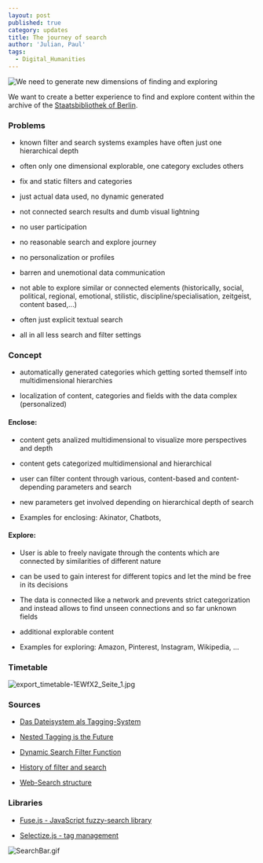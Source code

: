 ```yaml
---
layout: post
published: true
category: updates
title: The journey of search
author: 'Julian, Paul'
tags:
  - Digital_Humanities
---
```

![We need to generate new dimensions of finding and exploring]({{site.baseurl}}/assets/Artboard.png)

We want to create a better experience to find and explore content within the archive of the [Staatsbibliothek of Berlin](http://digital.staatsbibliothek-berlin.de/).


### Problems

- known filter and search systems examples have often just one hierarchical depth

- often only one dimensional explorable, one category excludes others

- fix and static filters and categories

- just actual data used, no dynamic generated

- not connected search results and dumb visual lightning

- no user participation

- no reasonable search and explore journey

- no personalization or profiles

- barren and unemotional data communication

- not able to explore similar or connected elements (historically, social, political, regional, emotional, stilistic, discipline/specialisation, zeitgeist, content based,...)

- often just explicit textual search

- all in all less search and filter settings


### Concept

- automatically generated categories which getting sorted themself into multidimensional hierarchies

- localization of content, categories and fields with the data complex (personalized)

#### Enclose:

- content gets analized multidimensional to visualize more perspectives and depth

- content gets categorized multidimensional and hierarchical

- user can filter content through various, content-based and content-depending parameters and search

- new parameters get involved depending on hierarchical depth of search

- Examples for enclosing: Akinator, Chatbots,

#### Explore:

- User is able to freely navigate through the contents which are connected by similarities of different nature

- can be used to gain interest for different topics and let the mind be free in its decisions

- The data is connected like a network and prevents strict categorization and instead allows to find unseen connections and so far unknown fields

- additional explorable content

- Examples for exploring: Amazon, Pinterest, Instagram, Wikipedia, ...


### Timetable

![export_timetable-1EWfX2_Seite_1.jpg]({{site.baseurl}}/assets/export_timetable-1EWfX2_Seite_1.jpg)

 
### Sources

- [Das Dateisystem als Tagging-System](http://www.jbusse.de/traktate/pim_kiss(de).html)

- [Nested Tagging is the Future](https://matthopkins.com/technology/nested-tagging-future/)

- [Dynamic Search Filter Function](https://datatables.net/forums/discussion/24173/dynamic-search-filter-function)

- [History of filter and search](https://www.audiencebloom.com/the-evolution-of-semantic-search-in-2016/)

- [Web-Search structure](https://image.slidesharecdn.com/talk-150419105636-conversion-gate02/95/efficient-query-processing-in-web-search-engines-4-638.jpg?cb=1429758870)


### Libraries

- [Fuse.js - JavaScript fuzzy-search library](http://fusejs.io/)

- [Selectize.js - tag management](https://selectize.github.io/selectize.js/)


![SearchBar.gif]({{site.baseurl}}/assets/SearchBar.gif)
